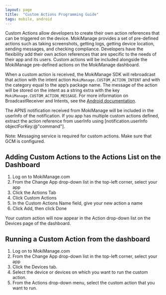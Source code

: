 ```yaml
---
layout: page
title:  "Custom Actions Programming Guide"
tags: mobile, android
---
```


Custom Actions allow developers to create their own action references that can be triggered on  the device. MokiManage provides a set of pre-defined actions such as taking screenshots, getting  logs, getting device location, sending messages, and checking compliance. Developers have  the flexibility add their own action references that are specific to the needs of their app and its  users. Custom actions will be included alongside the MokiManage pre-defined actions on the  MokiManage dashboard.

When a custom action is received, the MokiManage SDK will rebroadcast that action with the intent action `MokiManage.CUSTOM_ACTION_INTENT` and with the category equal to the app’s  package name. The message of the action will be stored on the intent as a string extra with the  key `MokiManage.CUSTOM_ACTION_MESSAGE`. For more information on BroadcastReceiver and  Intents, see the [Android documentation](https://developer.apple.com/library/mac/documentation/Cocoa/Reference/Foundation/Classes/NSNotificationCenter_Class/).

The APNS notification received from MokiManage will be included in the userInfo of the notification. If you app has multiple custom actions defined, extract the action reference from  userInfo using [notification.userInfo objectForKey:@"command"].

Note: Messaging service is required for custom actions. Make sure that GCM is configured.

## Adding Custom Actions to the Actions List on the Dashboard

1. Log on to MokiManage.com
1. From the Change App drop-down list in the top-left corner, select your app
1. Click the Actions Tab
1. Click Custom Actions
1. In the Custom Actions Name field, give your new action a name
1. Click Add, then click Done

Your custom action will now appear in the Action drop-down list on the Devices page of the dashboard.

## Running a Custom Action from the dashboard

1. Log on to MokiManage.com
1. From the Change App drop-down list in the top-left corner, select your app
1. Click the Devices tab.
1. Select the device or devices on which you want to run the custom action.
1. From the  Actions  drop-down menu, select the custom action that you want to run.